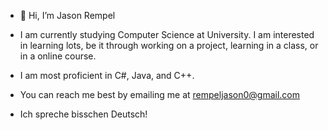 - 👋 Hi, I’m Jason Rempel

- I am currently studying Computer Science at University. I am interested in learning lots, be it through working on a project, learning in a class, or in a online course.
- I am most proficient in C#, Java, and C++.
- You can reach me best by emailing me at rempeljason0@gmail.com
- Ich spreche bisschen Deutsch!


<!---
surpriselizard/surpriselizard is a ✨ special ✨ repository because its `README.md` (this file) appears on your GitHub profile.
You can click the Preview link to take a look at your changes.
--->
